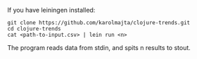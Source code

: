 If you have leiningen installed:

    git clone https://github.com/karolmajta/clojure-trends.git
    cd clojure-trends
    cat <path-to-input.csv> | lein run <n>

The program reads data from stdin, and spits n results to stout.
